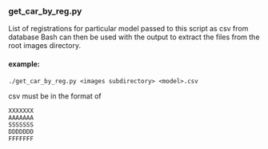 
### get_car_by_reg.py
List of registrations for particular model passed to this script as csv from database
Bash can then be used with the output to extract the files from the root images directory.

#### example:
`./get_car_by_reg.py <images subdirectory> <model>.csv`


csv must be in the format of

```
XXXXXXX
AAAAAAA
SSSSSSS
DDDDDDD
FFFFFFF
```
